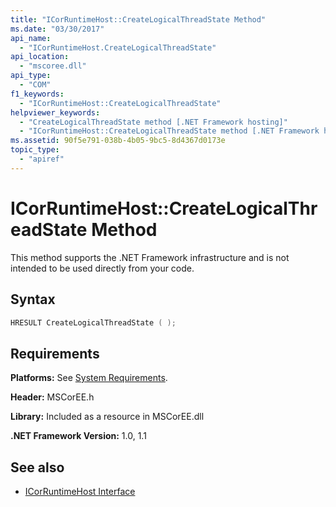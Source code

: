 ```yaml
---
title: "ICorRuntimeHost::CreateLogicalThreadState Method"
ms.date: "03/30/2017"
api_name: 
  - "ICorRuntimeHost.CreateLogicalThreadState"
api_location: 
  - "mscoree.dll"
api_type: 
  - "COM"
f1_keywords: 
  - "ICorRuntimeHost::CreateLogicalThreadState"
helpviewer_keywords: 
  - "CreateLogicalThreadState method [.NET Framework hosting]"
  - "ICorRuntimeHost::CreateLogicalThreadState method [.NET Framework hosting]"
ms.assetid: 90f5e791-038b-4b05-9bc5-8d4367d0173e
topic_type: 
  - "apiref"
---
```

# ICorRuntimeHost::CreateLogicalThreadState Method
This method supports the .NET Framework infrastructure and is not intended to be used directly from your code.  
  
## Syntax  
  
```cpp  
HRESULT CreateLogicalThreadState ( );  
```  
  
## Requirements  
 **Platforms:** See [System Requirements](../../../../docs/framework/get-started/system-requirements.md).  
  
 **Header:** MSCorEE.h  
  
 **Library:** Included as a resource in MSCorEE.dll  
  
 **.NET Framework Version:** 1.0, 1.1  
  
## See also

- [ICorRuntimeHost Interface](../../../../docs/framework/unmanaged-api/hosting/icorruntimehost-interface.md)

